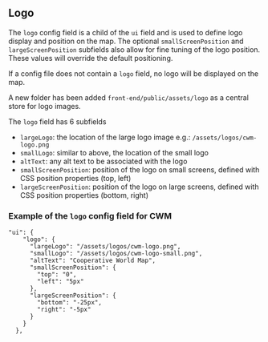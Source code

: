 ## Logo

The `logo` config field is a child of the `ui` field and is used to define logo display and position on the map. The optional `smallScreenPosition` and `largeScreenPosition` subfields also allow for fine tuning of the logo position. These values will override the default positioning.

If a config file does not contain a `logo` field, no logo will be displayed on the map.

A new folder has been added `front-end/public/assets/logo` as a central store for logo images.

The `logo` field has 6 subfields

- `largeLogo`: the location of the large logo image e.g.: `/assets/logos/cwm-logo.png`
- `smallLogo`: similar to above, the location of the small logo
- `altText`: any alt text to be associated with the logo
- `smallScreenPosition`: position of the logo on small screens, defined with CSS position properties (top, left)
- `largeScreenPosition`: position of the logo on large screens, defined with CSS position properties (bottom, right)

### Example of the `logo` config field for CWM

```
"ui": {
    "logo": {
      "largeLogo": "/assets/logos/cwm-logo.png",
      "smallLogo": "/assets/logos/cwm-logo-small.png",
      "altText": "Cooperative World Map",
      "smallScreenPosition": {
        "top": "0",
        "left": "5px"
      },
      "largeScreenPosition": {
        "bottom": "-25px",
        "right": "-5px"
      }
    }
  },
```
